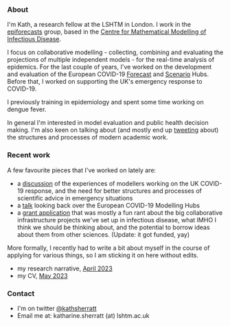 ### About

I'm Kath, a research fellow at the LSHTM in London. I work in the [epiforecasts](https://epiforecasts.io/) group, based in the [Centre for Mathematical Modelling of Infectious Disease](https://www.lshtm.ac.uk/research/centres/centre-mathematical-modelling-infectious-diseases). 

I focus on collaborative modelling - collecting, combining and evaluating the projections of multiple independent models - for the real-time analysis of epidemics. For the last couple of years, I've worked on the development and evaluation of the European COVID-19 [Forecast](https://covid19forecasthub.eu/) and [Scenario](https://covid19scenariohub.eu/) Hubs. Before that, I worked on supporting the UK's emergency response to COVID-19. 

I previously training in epidemiology and spent some time working on dengue fever. 

In general I'm interested in model evaluation and public health decision making. I'm also keen on talking about (and mostly end up [tweeting](https://twitter.com/kathsherratt) about) the structures and processes of modern academic work.

### Recent work

A few favourite pieces that I've worked on lately are:
- a [discussion](https://www.biorxiv.org/content/10.1101/2023.06.12.544667v1) of the experiences of modellers working on the UK COVID-19 response, and the need for better structures and processes of scientific advice in emergency situations
- a [talk](https://docs.google.com/presentation/d/1c42Lj_6EBD25YdLRGbVKI2DuhmONhAk791Gs--8Daxc/edit#slide=id.g196fd35e525_2_25) looking back over the European COVID-19 Modelling Hubs
- a [grant application](docs/covid19-response-fund-app.md) that was mostly a fun rant about the big collaborative infrastructure projects we've set up in infectious disease, what IMHO I think we should be thinking about, and the potential to borrow ideas about them from other sciences. (Update: it got funded, yay)

More formally, I recently had to write a bit about myself in the course of applying for various things, so I am sticking it on here without edits.
- my research narrative, [April 2023](docs/research-narrative.md)
- my CV, [May 2023](docs/230528-Sherratt-CV.pdf)

### Contact

- I'm on twitter [@kathsherratt](https://twitter.com/kathsherratt)
- Email me at: katharine.sherratt (at) lshtm.ac.uk
